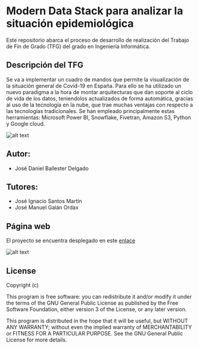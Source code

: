 # Modern Data Stack para analizar la situación epidemiológica
Este repositorio abarca el proceso de desarrollo de realización del Trabajo de Fin de Grado (TFG) del grado en Ingeniería Informática.

## Descripción del TFG
Se va a implementar un cuadro de mandos que permite la visualización de la situación general de Covid-19 en España. Para ello se ha utilizado un nuevo paradigma a la hora de montar arquitecturas que dan soporte al ciclo de vida de los datos, teniendolos actualizados de forma automática, gracias al uso de la tecnología en la nube, que trae muchas ventajas con respecto a las tecnologías tradicionales. Se han empleado principalmente estas herramientas: Microsoft Power BI, Snowflake, Fivetran, Amazon S3, Python y Google cloud.

![alt text](https://i.gyazo.com/de71050193eeb18f5219a30a95a50d76.png "Diseño arquitectónico")

## Autor: 
- José Daniel Ballester Delgado

## Tutores:
- José Ignacio Santos Martín
- José Manuel Galán Ordax

## Página web
El proyecto se encuentra desplegado en este [enlace](https://app.powerbi.com/reportEmbed?reportId=1bac7505-a8ee-4592-81ea-4d9384ce787d&autoAuth=true&ctid=2aa3b0b5-a782-4f38-a898-e483b20e8d61&config=eyJjbHVzdGVyVXJsIjoiaHR0cHM6Ly93YWJpLW5vcnRoLWV1cm9wZS1yZWRpcmVjdC5hbmFseXNpcy53aW5kb3dzLm5ldC8ifQ%3D%3D)

![alt text](https://i.gyazo.com/4ab77f28ef5d54b7ec1d4d407c77f6be.png "Cuadro de mandos")

## License

Copyright (c) 

This program is free software: you can redistribute it and/or modify
it under the terms of the GNU General Public License as published by
the Free Software Foundation, either version 3 of the License, or
any later version.

This program is distributed in the hope that it will be useful,
but WITHOUT ANY WARRANTY; without even the implied warranty of
MERCHANTABILITY or FITNESS FOR A PARTICULAR PURPOSE. See the
GNU General Public License for more details.
